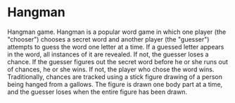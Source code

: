 # Hangman
Hangman game.
Hangman is a popular word game in which one player (the "chooser") chooses a secret word and another player (the "guesser") attempts to guess the word one letter at a time. If a guessed letter appears in the word, all instances of it are revealed. If not, the guesser loses   a chance. If the guesser figures out the secret word before he or she runs out of chances, he or she wins. If not, the player who chose the word wins. Traditionally, chances are tracked using a stick figure drawing of a person being hanged from a gallows. The figure is drawn one body part at a time, and the guesser loses when the entire figure has been drawn.
